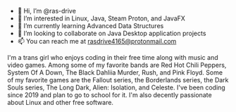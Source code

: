 - 👋 Hi, I’m @ras-drive
- 👀 I’m interested in Linux, Java, Steam Proton, and JavaFX
- 🌱 I’m currently learning Advanced Data Structures
- 💞️ I’m looking to collaborate on Java Desktop application projects
- 📫 You can reach me at rasdrive4165@protonmail.com

I'm a trans girl who enjoys coding in their free time along with music and video games. Among some of my favorite bands are Red Hot Chili Peppers, System Of A Down, The Black Dahliia Murder, Rush, and Pink Floyd. Some of my favorite games are the Fallout series, the Borderlands series, the Dark Souls series, The Long Dark, Alien: Isolation, and Celeste. I've been coding since 2019 and plan to go to school for it. I'm also decently passionate about Linux and other free software.

<!---
ras-drive/ras-drive is a ✨ special ✨ repository because its `README.md` (this file) appears on your GitHub profile.
You can click the Preview link to take a look at your changes.
--->
